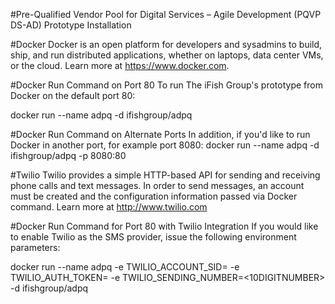 #Pre-Qualified Vendor Pool for Digital Services – Agile Development (PQVP DS-AD) Prototype Installation

#Docker
Docker is an open platform for developers and sysadmins to build, ship, and run distributed applications, whether on laptops, data center VMs, or the cloud. Learn more at https://www.docker.com. 

#Docker Run Command on Port 80
To run The iFish Group's prototype from Docker on the default port 80: 

docker run --name adpq -d ifishgroup/adpq

#Docker Run Command on Alternate Ports
In addition, if you'd like to run Docker in another port, for example port 8080:
docker run --name adpq -d ifishgroup/adpq -p 8080:80

#Twilio
Twilio provides a simple HTTP-based API for sending and receiving phone calls and text messages. In order to send messages, an account must be created and the configuration information passed via Docker command. Learn more at http://www.twilio.com 

#Docker Run Command for Port 80 with Twilio Integration
If you would like to enable Twilio as the SMS provider, issue the following environment parameters:

docker run --name adpq -e TWILIO_ACCOUNT_SID=<SID> -e TWILIO_AUTH_TOKEN=<TOKEN> -e TWILIO_SENDING_NUMBER=<10DIGITNUMBER> -d ifishgroup/adpq
